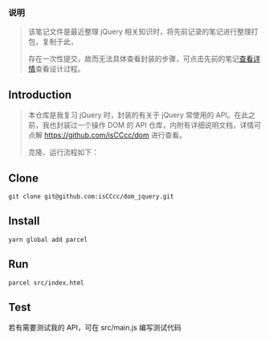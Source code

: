 ### 说明
> 该笔记文件是最近整理 jQuery 相关知识时，将先前记录的笔记进行整理打包，复制于此，
>
> 存在一次性提交，故而无法具体查看封装的步骤，可点击先前的笔记[查看详情](https://github.com/isCCcc/dom_jquery)查看设计过程。

## Introduction
> 本仓库是我复习 jQuery 时，封装的有关于 jQuery 常使用的 API。在此之前，我也封装过一个操作 DOM 的 API 仓库，内附有详细说明文档，详情可点解 https://github.com/isCCcc/dom 进行查看。
>
> 克隆、运行流程如下：

## Clone
`git clone git@github.com:isCCcc/dom_jquery.git`

## Install
`yarn global add parcel`

## Run
`parcel src/index.html`

## Test
若有需要测试我的 API，可在 src/main.js 编写测试代码

